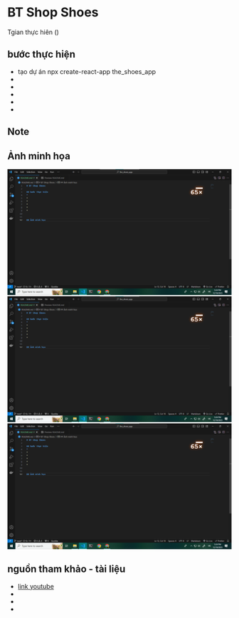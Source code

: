 # BT Shop Shoes

Tgian thực hiên ()

## bước thực hiện
*   tạo dự án
    npx create-react-app the_shoes_app
*   
*
*
*
*

## Note

## Ảnh minh họa
![...](./images/code.png)
![...](./images/code.png)
![...](./images/code.png)


## nguồn tham khảo - tài liệu
*   [link youtube](https://www.youtube.com/watch?v=8FIFV-fg3-o&list=PLikSVTWMZtjNUFFsvZJpiaNpR1_hrggDf&index=16&ab_channel=L%C3%AATh%C3%A0nhPh%E1%BA%A1m)
*
*
*
